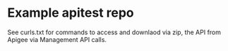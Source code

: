 # Example apitest repo

See curls.txt for commands to access and downlaod via zip, the API from Apigee via Management API calls.

